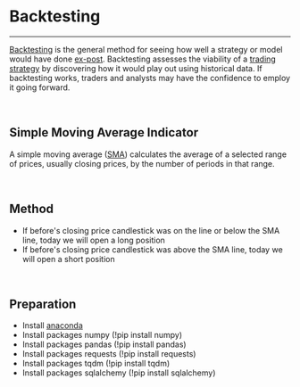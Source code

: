 # Backtesting
____________

[Backtesting](https://www.investopedia.com/terms/b/backtesting.asp) is the general method for seeing how well a strategy or model would have done [ex-post](https://www.investopedia.com/terms/e/expost.asp). 
Backtesting assesses the viability of a [trading strategy](https://www.investopedia.com/terms/t/trading-strategy.asp) by discovering how it would play out using historical data. 
If backtesting works, traders and analysts may have the confidence to employ it going forward.

<br>

## Simple Moving Average Indicator
A simple moving average ([SMA](https://www.investopedia.com/terms/s/sma.asp)) calculates the average of a selected range of prices, usually closing prices, by the number of periods in that range.

<br>

## Method
* If before's closing price candlestick was on the line or below the SMA line, today we will open a long position
* If before's closing price candlestick was above the SMA line, today we will open a short position

<br>

## Preparation
* Install [anaconda](https://www.anaconda.com/)
* Install packages numpy (!pip install numpy)
* Install packages pandas (!pip install pandas)
* Install packages requests (!pip install requests)
* Install packages tqdm (!pip install tqdm)
* Install packages sqlalchemy (!pip install sqlalchemy)
